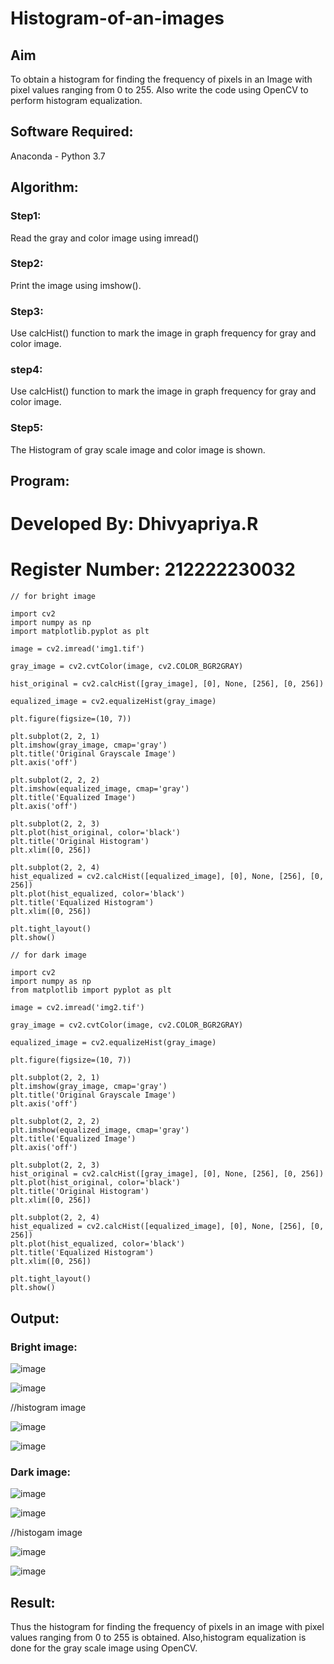 # Histogram-of-an-images
## Aim
To obtain a histogram for finding the frequency of pixels in an Image with pixel values ranging from 0 to 255. Also write the code using OpenCV to perform histogram equalization.

## Software Required:
Anaconda - Python 3.7

## Algorithm:
### Step1:
Read the gray and color image using imread()

### Step2:
Print the image using imshow().

### Step3:
Use calcHist() function to mark the image in graph frequency for gray and color image.

### step4:
Use calcHist() function to mark the image in graph frequency for gray and color image.

### Step5:
The Histogram of gray scale image and color image is shown.


## Program:

# Developed By: Dhivyapriya.R
# Register Number: 212222230032
```
// for bright image

import cv2
import numpy as np
import matplotlib.pyplot as plt

image = cv2.imread('img1.tif')

gray_image = cv2.cvtColor(image, cv2.COLOR_BGR2GRAY)

hist_original = cv2.calcHist([gray_image], [0], None, [256], [0, 256])

equalized_image = cv2.equalizeHist(gray_image)

plt.figure(figsize=(10, 7))

plt.subplot(2, 2, 1)
plt.imshow(gray_image, cmap='gray')
plt.title('Original Grayscale Image')
plt.axis('off')

plt.subplot(2, 2, 2)
plt.imshow(equalized_image, cmap='gray')
plt.title('Equalized Image')
plt.axis('off')

plt.subplot(2, 2, 3)
plt.plot(hist_original, color='black')
plt.title('Original Histogram')
plt.xlim([0, 256])

plt.subplot(2, 2, 4)
hist_equalized = cv2.calcHist([equalized_image], [0], None, [256], [0, 256])
plt.plot(hist_equalized, color='black')
plt.title('Equalized Histogram')
plt.xlim([0, 256])

plt.tight_layout()
plt.show()

// for dark image

import cv2
import numpy as np
from matplotlib import pyplot as plt

image = cv2.imread('img2.tif')

gray_image = cv2.cvtColor(image, cv2.COLOR_BGR2GRAY)

equalized_image = cv2.equalizeHist(gray_image)

plt.figure(figsize=(10, 7))

plt.subplot(2, 2, 1)
plt.imshow(gray_image, cmap='gray')
plt.title('Original Grayscale Image')
plt.axis('off')

plt.subplot(2, 2, 2)
plt.imshow(equalized_image, cmap='gray')
plt.title('Equalized Image')
plt.axis('off')

plt.subplot(2, 2, 3)
hist_original = cv2.calcHist([gray_image], [0], None, [256], [0, 256])
plt.plot(hist_original, color='black')
plt.title('Original Histogram')
plt.xlim([0, 256])

plt.subplot(2, 2, 4)
hist_equalized = cv2.calcHist([equalized_image], [0], None, [256], [0, 256])
plt.plot(hist_equalized, color='black')
plt.title('Equalized Histogram')
plt.xlim([0, 256])

plt.tight_layout()
plt.show()
```
## Output:
### Bright image:
![image](https://github.com/user-attachments/assets/b355aec8-220b-4b29-b749-5239ea22d8d1)

![image](https://github.com/user-attachments/assets/0f756a57-50a5-46f4-8143-c4bcedfdce1d)

//histogram image

![image](https://github.com/user-attachments/assets/a66ab973-014d-40c6-9ef0-3e5dc9a16f77)

![image](https://github.com/user-attachments/assets/b51a3faa-ad5d-4e9a-9af6-7d469cdb1944)

### Dark image:

![image](https://github.com/user-attachments/assets/c0c00067-475d-4465-b172-11624131cc3a)

![image](https://github.com/user-attachments/assets/2c999a37-138c-471b-8098-1376d64250bf)

//histogam image

![image](https://github.com/user-attachments/assets/09b6f00a-5edf-4ca1-ace9-f62f7f35c86a)

![image](https://github.com/user-attachments/assets/bd691663-888d-40d0-9714-b66624fb9524)






## Result: 
Thus the histogram for finding the frequency of pixels in an image with pixel values ranging from 0 to 255 is obtained. Also,histogram equalization is done for the gray scale image using OpenCV.
